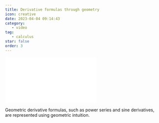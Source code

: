 ```yaml
---
title: Derivative formulas through geometry
icon: creative
date: 2023-04-04 09:14:43
category:
   - video
tag:
   - calculus
star: false
order: 3
---
```



<div class="video-container">
   <iframe src="//player.bilibili.com/player.html?aid=484502797&bvid=BV14T411s77q&cid=1082263185&page=1" scrolling="no" border="0" frameborder="no" framespacing="0" allowfullscreen=" true"> </iframe>
</div>

Geometric derivative formulas, such as power series and sine derivatives, are represented using geometric intuition.

